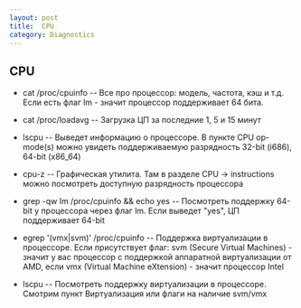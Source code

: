 ```yaml
---
layout: post
title:  CPU
category: Diagnostics
---
```


## CPU

- cat /proc/cpuinfo  --	Все про процессор: модель, частота, кэш и т.д. Если есть флаг lm - значит процессор поддерживает 64 бита.

- cat /proc/loadavg  --	Загрузка ЦП за последние 1, 5 и 15 минут

- lscpu  --	Выведет информацию о процессоре. В пункте CPU op-mode(s) можно увидеть поддерживаемую разрядность 32-bit (i686), 64-bit (x86_64)

- cpu-z --	Графическая утилита. Там в разделе CPU -> instructions можно посмотреть доступную разрядность процессора

- grep -qw lm /proc/cpuinfo && echo yes  --	Посмотреть поддержку 64-bit у процессора через флаг lm. Если выведет "yes", ЦП поддерживает 64-bit

- egrep '(vmx|svm)' /proc/cpuinfo --	Поддержка виртуализации в процессоре. Если присутствует флаг:
svm (Secure Virtual Machines) - значит у вас процессор с поддержкой аппаратной виртуализации от AMD, если vmx (Virtual Machine eXtension) - значит процессор Intel

- lscpu  --	Посмотреть поддержку виртуализации в процессоре. Смотрим пункт Виртуализация или флаги на наличие svm/vmx 
